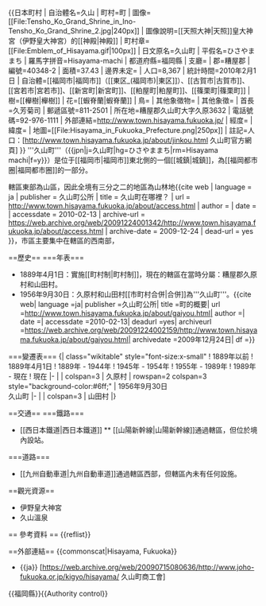 {{日本町村
| 自治體名=久山
| 町村=町
| 圖像=[[File:Tensho_Ko_Grand_Shrine_in_Ino-Tensho_Ko_Grand_Shrine_2.jpg|240px]]
| 圖像說明=[[天照大神|天照]]皇大神宮（伊野皇大神宮）的[[神殿|神殿]]
| 町村章=[[File:Emblem_of_Hisayama.gif|100px]]
| 日文原名=久山町
| 平假名=ひさやままち
| 羅馬字拼音=Hisayama-machi
| 都道府縣=福岡縣
| 支廳=
| 郡=糟屋郡
| 編號=40348-2
| 面積=37.43
| 邊界未定=
| 人口=8,367
| 統計時間=2010年2月1日
| 自治體=[[福岡市|福岡市]]（[[東区_(福岡市)|東区]]）、[[古賀市|古賀市]]、[[宮若市|宮若市]]、[[新宮町|新宮町]]、[[粕屋町|粕屋町]]、[[篠栗町|篠栗町]]
| 樹=[[櫸樹|櫸樹]]
| 花=[[蝦脊蘭|蝦脊蘭]]
| 鳥=
| 其他象徵物=
| 其他象徵=
| 首長=久芳菊司
| 郵遞區號=811-2501
| 所在地=糟屋郡久山町大字久原3632
| 電話號碼=92-976-1111
| 外部連結=http://www.town.hisayama.fukuoka.jp/
| 經度=
| 緯度=
| 地圖=[[File:Hisayama_in_Fukuoka_Prefecture.png|250px]]
| 註記=人口：[http://www.town.hisayama.fukuoka.jp/about/jinkou.html 久山町官方網頁]
}}
'''久山町'''（{{jpn|j=久山町|hg=ひさやままち|rm=Hisayama machi|f=y}}）是位于[[福岡市|福岡市]]東北側的一個[[城鎮|城鎮]]，為[[福岡都市圈|福岡都市圈]]的一部分。

轄區東部為山區，因此全境有三分之二的地區為山林地<ref>{{cite web | language = ja | publisher = 久山町公所 | title = 久山町在哪裡？ | url = http://www.town.hisayama.fukuoka.jp/about/access.html | author =  | date =  | accessdate = 2010-02-13 | archive-url = https://web.archive.org/web/20091224001342/http://www.town.hisayama.fukuoka.jp/about/access.html | archive-date = 2009-12-24 | dead-url = yes }}</ref>，市區主要集中在轄區的西南部，

==歷史==
===年表===
* 1889年4月1日：實施[[町村制|町村制]]，現在的轄區在當時分屬：糟屋郡久原村和山田村。
* 1956年9月30日：久原村和山田村[[市町村合併|合併]]為'''久山町'''。<ref>{{cite web| language =ja| publisher =久山町公所| title =町的概要| url =http://www.town.hisayama.fukuoka.jp/about/gaiyou.html| author =| date =| accessdate =2010-02-13| deadurl =yes| archiveurl =https://web.archive.org/web/20091224002159/http://www.town.hisayama.fukuoka.jp/about/gaiyou.html| archivedate =2009年12月24日| df =}}</ref>

===變遷表===
{| class="wikitable" style="font-size:x-small"
! 1889年以前
! 1889年4月1日
! 1889年 - 1944年
! 1945年 - 1954年
! 1955年 - 1989年
! 1989年 - 現在
! 現在
|-
| 
| colspan=3 | 久原村
| rowspan=2 colspan=3 style="background-color:#6ff;" | 1956年9月30日<br />久山町
|-
| 
| colspan=3 | 山田村
|}

==交通==
===鐵路===
* [[西日本鐵道|西日本鐵道]]
** [[山陽新幹線|山陽新幹線]]通過轄區，但位於境內設站。

===道路===
* [[九州自動車道|九州自動車道]]通過轄區西部，但轄區內未有任何設施。

==觀光資源==
* 伊野皇大神宮
* 久山溫泉

== 參考資料 ==
{{reflist}}

==外部連結==
{{commonscat|Hisayama, Fukuoka}}
* {{ja}} [https://web.archive.org/web/20090715080636/http://www.joho-fukuoka.or.jp/kigyo/hisayama/ 久山町商工會]

{{福岡縣}}{{Authority control}}